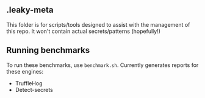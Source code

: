 ## .leaky-meta
This folder is for scripts/tools designed to assist with the management of this repo. It won't contain actual secrets/patterns (hopefully!)

## Running benchmarks
To run these benchmarks, use `benchmark.sh`. Currently generates reports for these engines:  
* TruffleHog
* Detect-secrets   
